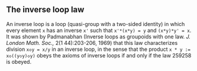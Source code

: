 ## The inverse loop law

An inverse loop is a loop (quasi-group with a two-sided identity) in which every element `x` has an inverse `x'` such that `x'*(x*y) = y` and `(x*y)*y' = x`.  It was shown by Padmanabhan (Inverse loops as groupoids with one law.  *J. London Math. Soc.,* 2(1 44):203-206, 1969) that this law characterizes division `x◇y = x/y` in an inverse loop, in the sense that the product `x * y := x◇((y◇y)◇y)` obeys the axioms of inverse loops if and only if the law 259258 is obeyed.


